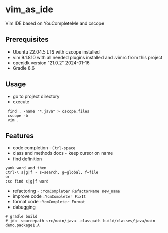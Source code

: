 # vim_as_ide
Vim IDE based on YouCompleteMe and cscope

## Prerequisites

- Ubuntu 22.04.5 LTS with cscope installed
- vim 9.1.810 with all needed plugins installed and .vimrc from this project
- openjdk version "21.0.2" 2024-01-16
- Gradle 8.6

## Usage

- go to project directory
- execute
```
 find . -name "*.java" > cscope.files
 cscope -b
 vim .
```
## Features
- code completion - `Ctrl-space`
- class and methods docs - keep cursor on name
- find definition 
```
yank word and then
Ctrl-\ s|g|f - s=search, g=global, f=file
or
:sc find s|g|f word
```
- refactoring - `:YcmCompleter RefactorName new_name`
- improve code `:YcmCompleter FixIt`
- format code `:YcmCompleter Format`
- debugging

```
# gradle build
# jdb -sourcepath src/main/java -classpath build/classes/java/main demo.package1.A
```

